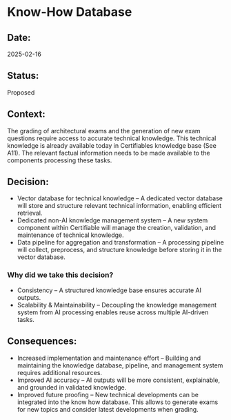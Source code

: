 # Know-How Database 

## Date:
2025-02-16

## Status:
Proposed

## Context:
The grading of architectural exams and the generation of new exam questions require access to accurate technical knowledge. 
This technical knowledge is already available today in Certifiables knowledge base (See A11).
The relevant factual information needs to be made available to the components processing these tasks. 

## Decision:

* Vector database for technical knowledge – A dedicated vector database will store and structure relevant technical information, enabling efficient retrieval.
* Dedicated non-AI knowledge management system – A new system component within Certifiable will manage the creation, validation, and maintenance of technical knowledge.
* Data pipeline for aggregation and transformation – A processing pipeline will collect, preprocess, and structure knowledge before storing it in the vector database. 

### Why did we take this decision?

* Consistency – A structured knowledge base ensures accurate AI outputs. 
* Scalability & Maintainability – Decoupling the knowledge management system from AI processing enables reuse across multiple AI-driven tasks.


## Consequences:
* Increased implementation and maintenance effort – Building and maintaining the knowledge database, pipeline, and management system requires additional resources.
* Improved AI accuracy – AI outputs will be more consistent, explainable, and grounded in validated knowledge.
* Improved future proofing – New technical developments can be integrated into the know how database. This allows to generate
exams for new topics and consider latest developments when grading. 